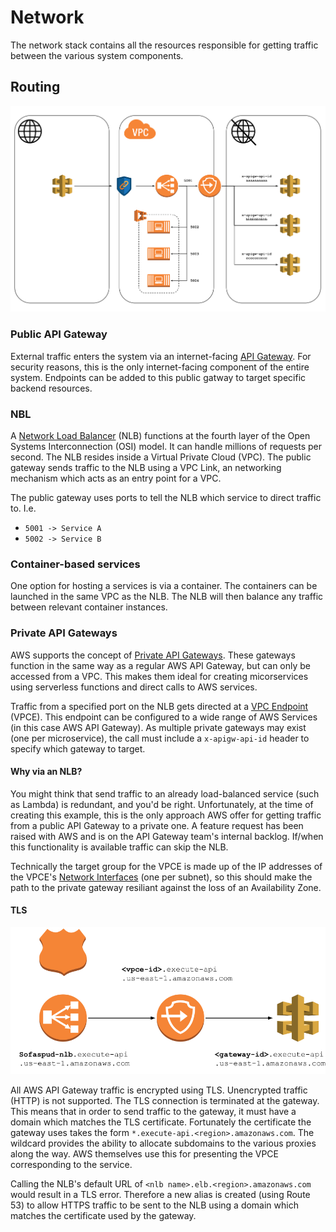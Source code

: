 # Network
The network stack contains all the resources responsible for getting traffic between the various system components.

## Routing
![Routing diagram](network.svg)

### Public API Gateway
External traffic enters the system via an internet-facing [API Gateway](https://aws.amazon.com/api-gateway/).  For security reasons, this is the only internet-facing component of the entire system.  Endpoints can be added to this public gatway to target specific backend resources.

### NBL
A [Network Load Balancer](https://docs.aws.amazon.com/elasticloadbalancing/latest/network/introduction.html) (NLB) functions at the fourth layer of the Open Systems Interconnection (OSI) model. It can handle millions of requests per second.  The NLB resides inside a Virtual Private Cloud (VPC).  The public gateway sends traffic to the NLB using a VPC Link, an networking mechanism which acts as an entry point for a VPC.

The public gateway uses ports to tell the NLB which service to direct traffic to.  I.e.
- `5001 -> Service A`
- `5002 -> Service B`

### Container-based services
One option for hosting a services is via a container.  The containers can be launched in the same VPC as the NLB.  The NLB will then balance any traffic between relevant container instances.

### Private API Gateways
AWS supports the concept of [Private API Gateways](https://docs.aws.amazon.com/apigateway/latest/developerguide/apigateway-private-apis.html).  These gateways function in the same way as a regular AWS API Gateway, but can only be accessed from a VPC.  This makes them ideal for creating micorservices using serverless functions and direct calls to AWS services.

Traffic from a specified port on the NLB gets directed at a [VPC Endpoint](https://docs.aws.amazon.com/vpc/latest/privatelink/create-interface-endpoint.html) (VPCE).  This endpoint can be configured to a wide range of AWS Services (in this case AWS API Gateway).  As multiple private gateways may exist (one per microservice), the call must include a `x-apigw-api-id` header to specify which gateway to target.

#### Why via an NLB?
You might think that send traffic to an already load-balanced service (such as Lambda) is redundant, and you'd be right.  Unfortunately, at the time of creating this example, this is the only approach AWS offer for getting traffic from a public API Gateway to a private one.  A feature request has been raised with AWS and is on the API Gateway team's internal backlog.  If/when this functionality is available traffic can skip the NLB.

Technically the target group for the VPCE is made up of the IP addresses of the VPCE's [Network Interfaces](https://docs.aws.amazon.com/AWSEC2/latest/UserGuide/using-eni.html) (one per subnet), so this should make the path to the private gateway resiliant against the loss of an Availability Zone.

#### TLS
![Gateway diagram](gateway-tls.svg)

All AWS API Gateway traffic is encrypted using TLS.  Unencrypted traffic (HTTP) is not supported.  The TLS connection is terminated at the gateway.  This means that in order to send traffic to the gateway, it must have a domain which matches the TLS certificate.  Fortunately the certificate the gateway uses takes the form `*.execute-api.<region>.amazonaws.com`.  The wildcard provides the ability to allocate subdomains to the various proxies along the way.  AWS themselves use this for presenting the VPCE corresponding to the service.

Calling the NLB's default URL of `<nlb name>.elb.<region>.amazonaws.com` would result in a TLS error.  Therefore a new alias is created (using Route 53) to allow HTTPS traffic to be sent to the NLB using a domain which matches the certificate used by the gateway.
